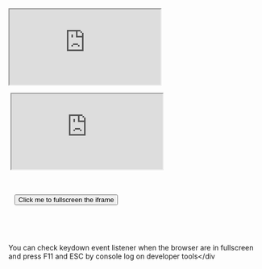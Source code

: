 

<iframe src="https://sensn.github.io/DigitalGarden/lib/index.html" >
    Your browser doesn't support iframes
</iframe>

<div id="container">

  <iframe src="https://codepen.io/kanaparty/full/eJYXeZ/"></iframe>

  <div>

    <button class="button">Click me to fullscreen the iframe</button>

  </div>

  <div class="info">You can check keydown event listener when the browser are in fullscreen and press F11 and ESC by console log on developer tools</div

  <div class="error"></div>

</div>